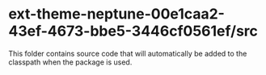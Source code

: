 # ext-theme-neptune-00e1caa2-43ef-4673-bbe5-3446cf0561ef/src

This folder contains source code that will automatically be added to the classpath when
the package is used.
